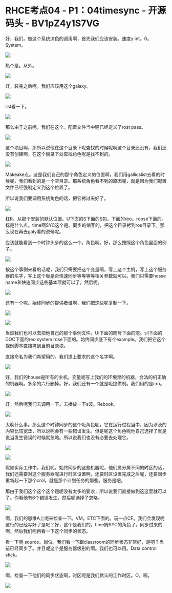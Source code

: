 # RHCE考点04 - P1：04timesync - 开源码头 - BV1pZ4y1S7VG

好，我们。做这个系统决色的调用啊，首先我们应该安装。速度y int。0。System。

![](img/5da905ade058f691a0182a9a254e4167_1.png)

热个是。从外。

![](img/5da905ade058f691a0182a9a254e4167_3.png)

好，装完之后呢。我们应该用这个galaxy。

![](img/5da905ade058f691a0182a9a254e4167_5.png)

list看一下。

![](img/5da905ade058f691a0182a9a254e4167_7.png)

那么由于之前呢，我们在这个。配置文件当中啊已经定义了rost pass。

![](img/5da905ade058f691a0182a9a254e4167_9.png)

这个项目啊，那所以说他在这个目录下呢查找的时候呢啊这个目录还没有，我们还没有创建啊，在这个目录下处查找角色呢是找不到的。



![](img/5da905ade058f691a0182a9a254e4167_11.png)

Makeake点。这是我们自己的那个角色定义的位置啊，我们用gallicslist去看的时候呢，我们看到的是一个空目录。那系统角色看不到的原因呢，就是因为我们配置文件已经强制定义到这个位置了。

所以说我们要调用系统角色的话，把它拷过来好了。

![](img/5da905ade058f691a0182a9a254e4167_13.png)

杠R。从那个安装的默认位置。U下面的S下面的S包。下面的reo。roose下面的。标是什么点。time啊SYC这个是。同步的缩写的，把这个目录拷到ros目录下。那么现在再去galy看的说候呢。

应该就能看到一个时钟头步的这么一个。角色啊。好，那么按照这个角色里面的例子。

![](img/5da905ade058f691a0182a9a254e4167_15.png)

按这个事例来看的话呢，我们只需要把这个变量啊，写上这个主机，写上这个服务器的名字，写上这个呃是否快速同步等等等等相关参数就可以。我们只需要hosse name和快速同步这些基本项就可以了。然后呢。



![](img/5da905ade058f691a0182a9a254e4167_17.png)

还有一个呢。始终同步的提供者谁啊，我们把这些呢复制一下。

![](img/5da905ade058f691a0182a9a254e4167_19.png)

![](img/5da905ade058f691a0182a9a254e4167_20.png)

当然我们也可以去把他自己的那个事例文件。UI下面的商号下面的嗯。sll下面的DOC下面的reo system rose下面的。始终同步底下有个example。我们把它这个视例脚本直接拷到当前目录项。

直接命名为我们希望用的。我们提上要求的这个名字啊。

![](img/5da905ade058f691a0182a9a254e4167_22.png)

好，我们的house是所有的主机。变量呢写上我们的环境里的机器，合法的机正确的机器啊。多余的六行删掉。好，我们还有一个就是呃提供制。我们用的是cro。



![](img/5da905ade058f691a0182a9a254e4167_24.png)

好，然后呢我们去调用一下。去播放一下s波。Rebook。

![](img/5da905ade058f691a0182a9a254e4167_26.png)

太晚什么事。那么这个时钟同步的这个呃角色呢，它在运行过程当中，因为涉及的内容比较宽泛，所以说呢会有一些错误发生。但是呢这个角色呢他自己选择了就是说当发生错误的时候就忽略。所以说我们也没有必要去处理它。



![](img/5da905ade058f691a0182a9a254e4167_28.png)

![](img/5da905ade058f691a0182a9a254e4167_29.png)

假如实际工作中，我们呃。始终同步的这些机器呢，他们属分属不同的时区的话，我们还需要对这个服务器呢进行时区设置啊，还要时区设置完成之后呢，还要同步重新起一下那个crol，就是那个计划任务的那些。服务是吧。

那由于我们这个这个这个题呢没有太多的要求，所以说我们直接做到这这里就可以了。你看他有6个错误发生，然后呢选择了忽略。



![](img/5da905ade058f691a0182a9a254e4167_31.png)

啊，我们的思维A上呢来检查一下。VM。ETC下面的。玩一点CF。我们会发现呢这行的已经写好了是吧？好，这个是我们的。time姆SYC的角色了。同步过来的啊，然后我们呃再看一下这个同步的状态。

看一下呃 source。岗位。我们看一下跟classroom的同步状态非常好，是吧？当前已经同步了。并且呢这个是服务器级别的啊。我们也可以用。Data control stick。



![](img/5da905ade058f691a0182a9a254e4167_33.png)

啊，检查一下他们的同步状态啊，时区呢是我们默认的工作时区。O。啊。

![](img/5da905ade058f691a0182a9a254e4167_35.png)
